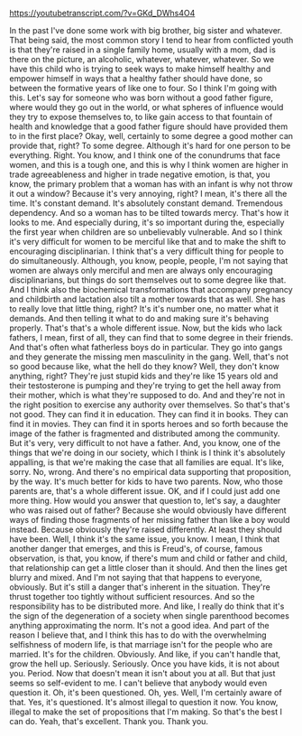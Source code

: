 https://youtubetranscript.com/?v=GKd_DWhs4O4

 In the past I've done some work with big brother, big sister and whatever. That being said, the most common story I tend to hear from conflicted youth is that they're raised in a single family home, usually with a mom, dad is there on the picture, an alcoholic, whatever, whatever, whatever. So we have this child who is trying to seek ways to make himself healthy and empower himself in ways that a healthy father should have done, so between the formative years of like one to four. So I think I'm going with this. Let's say for someone who was born without a good father figure, where would they go out in the world, or what spheres of influence would they try to expose themselves to, to like gain access to that fountain of health and knowledge that a good father figure should have provided them to in the first place? Okay, well, certainly to some degree a good mother can provide that, right? To some degree. Although it's hard for one person to be everything. Right. You know, and I think one of the conundrums that face women, and this is a tough one, and this is why I think women are higher in trade agreeableness and higher in trade negative emotion, is that, you know, the primary problem that a woman has with an infant is why not throw it out a window? Because it's very annoying, right? I mean, it's there all the time. It's constant demand. It's absolutely constant demand. Tremendous dependency. And so a woman has to be tilted towards mercy. That's how it looks to me. And especially during, it's so important during the, especially the first year when children are so unbelievably vulnerable. And so I think it's very difficult for women to be merciful like that and to make the shift to encouraging disciplinarian. I think that's a very difficult thing for people to do simultaneously. Although, you know, people, people, I'm not saying that women are always only merciful and men are always only encouraging disciplinarians, but things do sort themselves out to some degree like that. And I think also the biochemical transformations that accompany pregnancy and childbirth and lactation also tilt a mother towards that as well. She has to really love that little thing, right? It's it's number one, no matter what it demands. And then telling it what to do and making sure it's behaving properly. That's that's a whole different issue. Now, but the kids who lack fathers, I mean, first of all, they can find that to some degree in their friends. And that's often what fatherless boys do in particular. They go into gangs and they generate the missing men masculinity in the gang. Well, that's not so good because like, what the hell do they know? Well, they don't know anything, right? They're just stupid kids and they're like 15 years old and their testosterone is pumping and they're trying to get the hell away from their mother, which is what they're supposed to do. And and they're not in the right position to exercise any authority over themselves. So that's that's not good. They can find it in education. They can find it in books. They can find it in movies. They can find it in sports heroes and so forth because the image of the father is fragmented and distributed among the community. But it's very, very difficult to not have a father. And, you know, one of the things that we're doing in our society, which I think is I think it's absolutely appalling, is that we're making the case that all families are equal. It's like, sorry. No, wrong. And there's no empirical data supporting that proposition, by the way. It's much better for kids to have two parents. Now, who those parents are, that's a whole different issue. OK, and if I could just add one more thing. How would you answer that question to, let's say, a daughter who was raised out of father? Because she would obviously have different ways of finding those fragments of her missing father than like a boy would instead. Because obviously they're raised differently. At least they should have been. Well, I think it's the same issue, you know. I mean, I think that another danger that emerges, and this is Freud's, of course, famous observation, is that, you know, if there's mum and child or father and child, that relationship can get a little closer than it should. And then the lines get blurry and mixed. And I'm not saying that that happens to everyone, obviously. But it's still a danger that's inherent in the situation. They're thrust together too tightly without sufficient resources. And so the responsibility has to be distributed more. And like, I really do think that it's the sign of the degeneration of a society when single parenthood becomes anything approximating the norm. It's not a good idea. And part of the reason I believe that, and I think this has to do with the overwhelming selfishness of modern life, is that marriage isn't for the people who are married. It's for the children. Obviously. And like, if you can't handle that, grow the hell up. Seriously. Seriously. Once you have kids, it is not about you. Period. Now that doesn't mean it isn't about you at all. But that just seems so self-evident to me. I can't believe that anybody would even question it. Oh, it's been questioned. Oh, yes. Well, I'm certainly aware of that. Yes, it's questioned. It's almost illegal to question it now. You know, illegal to make the set of propositions that I'm making. So that's the best I can do. Yeah, that's excellent. Thank you. Thank you.